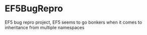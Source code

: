 EF5BugRepro
===========

EF5 bug repro project, EF5 seems to go bonkers when it comes to inheritance from multiple namespaces